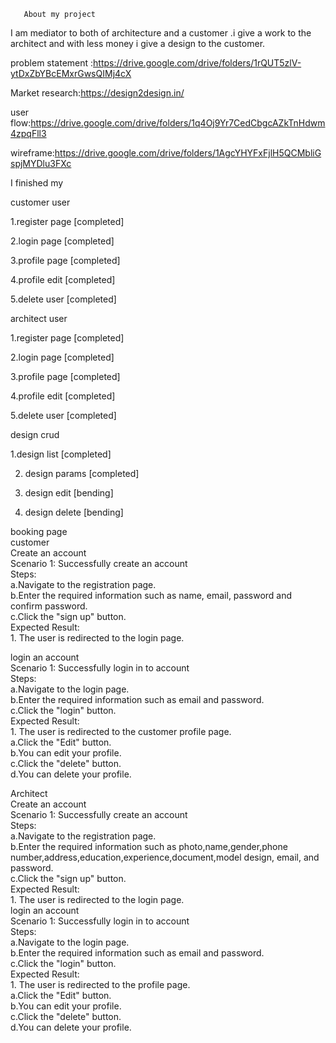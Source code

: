        About my project

I am mediator to both of architecture and a customer .i give a work to the architect and with less money i give a design to the customer.

problem statement :https://drive.google.com/drive/folders/1rQUT5zlV-ytDxZbYBcEMxrGwsQIMj4cX

Market research:https://design2design.in/

user flow:https://drive.google.com/drive/folders/1q4Oj9Yr7CedCbgcAZkTnHdwm4zpqFll3

wireframe:https://drive.google.com/drive/folders/1AgcYHYFxFjlH5QCMbliGspjMYDlu3FXc


I finished my

 customer user

1.register page [completed]  

2.login page [completed]  

3.profile page [completed]  

4.profile edit [completed]  

5.delete user [completed]  


architect user

1.register page [completed]  

2.login page [completed]  

3.profile page [completed]  

4.profile edit [completed]  

5.delete user [completed]  


design crud

1.design list [completed]  

2. design params [completed]  
 
3. design edit [bending]  

4. design delete [bending]  
 

booking page    
customer       
Create an account     
Scenario 1: Successfully create an account     
         Steps:     
              a.Navigate to the registration page.    
              b.Enter the required information such as name, email, password and confirm password.   
              c.Click the "sign up" button.       
           Expected Result:   
               1. The user is redirected to the login page.   
                
login an account    
Scenario 1: Successfully login in to account    
          Steps:                     
             a.Navigate to the login page.           
             b.Enter the required information such as email and password.                       
             c.Click the "login" button.           
          Expected Result:                 
             1. The user is redirected to the customer profile page.    
             a.Click the "Edit" button.   
             b.You can edit your profile.  
             c.Click the "delete" button.   
             d.You can delete your profile.
             
Architect   
Create an account   
Scenario 1: Successfully create an account     
            Steps:      
                a.Navigate to the registration page.      
                b.Enter the required information such as photo,name,gender,phone number,address,education,experience,document,model design, email, and password.      
                c.Click the "sign up" button.      
            Expected Result:     
                1. The user is redirected to the login page.             
login an account    
Scenario 1: Successfully login in to account        
              Steps:     
                  a.Navigate to the login page.    
                  b.Enter the required information such as email and password.    
                  c.Click the "login" button.     
               Expected Result:    
                  1. The user is redirected to the profile page.   
                   a.Click the "Edit" button.     
                   b.You can edit your profile.     
                   c.Click the "delete" button.      
                   d.You can delete your profile.    
